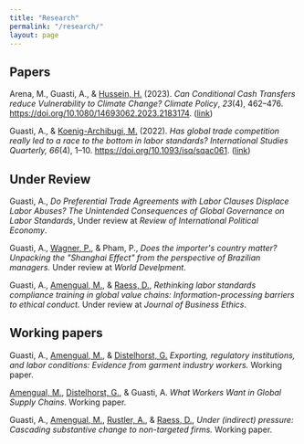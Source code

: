 ```yaml
---
title: "Research"
permalink: "/research/"
layout: page
---
```


## Papers

Arena, M., Guasti, A., & [Hussein, H.](https://www.politics.ox.ac.uk/person/hussam-hussein) (2023). *Can Conditional Cash Transfers reduce Vulnerability to Climate Change?* *Climate Policy*, *23*(4), 462–476. https://doi.org/10.1080/14693062.2023.2183174. ([link](https://www.tandfonline.com/doi/full/10.1080/14693062.2023.2183174))

Guasti, A., & [Koenig-Archibugi, M.](https://mathiaskoenigarchibugi.eu/) (2022). *Has global trade competition really led to a race to the bottom in labor standards?* *International Studies Quarterly, 66*(4), 1–10. https://doi.org/10.1093/isq/sqac061. ([link](https://academic.oup.com/isq/article/66/4/sqac061/6700068))

## Under Review

Guasti, A., *Do Preferential Trade Agreements with Labor Clauses Displace Labor Abuses? The Unintended Consequences of Global Governance on Labor Standards*, Under review at *Review of International Political Economy*.

Guasti, A., [Wagner, P.](https://www.polver.uni-konstanz.de/en/arbeitsgruppe-fuer-international-politics-global-inequality/team/postdoctoral-researchers/patrick-wagner/), & Pham, P., *Does the importer's country matter? Unpacking the "Shanghai Effect" from the perspective of Brazilian managers.* Under review at *World Develpment*.

Guasti, A., [Amengual, M.](https://www.mattamengual.net/), & [Raess, D.](https://www.esei.ulaval.ca/notre-ecole/repertoire/damian-raess), *Rethinking labor standards compliance training in global value chains: Information-processing barriers to ethical conduct.* Under review at *Journal of Business Ethics*.

## Working papers

Guasti, A., [Amengual, M.](https://www.mattamengual.net/), & [Distelhorst, G.](https://www.gregdistelhorst.com/) *Exporting, regulatory institutions, and labor conditions: Evidence from garment industry workers.* Working paper.

[Amengual, M.](https://www.mattamengual.net/), [Distelhorst, G.](https://www.gregdistelhorst.com/), & Guasti, A. *What Workers Want in Global Supply Chains*. Working paper.

Guasti, A., [Amengual, M.](https://www.mattamengual.net/), [Rustler, A.](https://www.sbs.ox.ac.uk/about-us/people/alexander-rustler), & [Raess, D.](https://www.esei.ulaval.ca/notre-ecole/repertoire/damian-raess), *Under (indirect) pressure: Cascading substantive change to non-targeted firms.* Working paper.
